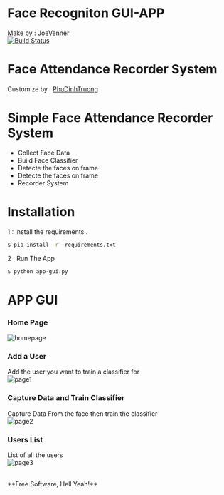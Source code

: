 
# Face Recogniton GUI-APP
Make by : [JoeVenner](mailto:ylafrimi@gmail.com)<br>
[![Build Status](https://travis-ci.org/joemccann/dillinger.svg?branch=master)](https://www.youtube.com/channel/UCKvgGs-ALhvOq9u95PHXHNw)

# Face Attendance Recorder System    
Customize by : [PhuDinhTruong](mailto:phudinhtruongk18@gmail.com)<br>


# Simple Face Attendance Recorder System   

  - Collect Face Data
  - Build Face Classifier 
  - Detecte the faces on frame
  - Detecte the faces on frame
  - Recorder System
  
# Installation

1 : Install the requirements .

```sh
$ pip install -r  requirements.txt
```

2 : Run The App 

```sh
$ python app-gui.py
```

# APP GUI

### Home Page
![homepage](https://i.ibb.co/c62qvR2/home-page.png)

### Add a User <br>
Add the user you want to train a classifier for <br>
![page1](https://i.ibb.co/t8gdq6s/adduser.png)<br>


### Capture Data and Train Classifier<br>
Capture Data From the face then train the classifier<br>
![page2](https://i.ibb.co/D8JgYhN/capandtraindata.png)<br>

### Users List<br>
List of all the users<br>
![page3](https://i.ibb.co/1KwfVVV/dropdown.png)<br>

<br>
**Free Software, Hell Yeah!**
